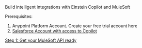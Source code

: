 Build intelligent integrations with Einstein Copilot and MuleSoft 

Prerequisites:
1. Anypoint Platform Account. Create your free trial account here <a href="https://anypoint.mulesoft.com/login/" />
2. Salesforce Account with access to Copilot


Step 1: Get your MuleSoft API ready

